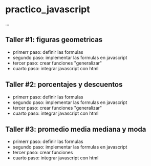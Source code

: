 # practico_javascript

...

## Taller #1: figuras geometricas

- primerr paso: definir las formulas
- segundo paso: implementar las formulas en javascript
- tercer paso: crear funciones "generalizar"
- cuarto paso: integrar javascript con html

## Taller #2: porcentajes y descuentos

- primerr paso: definir las formulas
- segundo paso: implementar las formulas en javascript
- tercer paso: crear funciones "generalizar"
- cuarto paso: integrar javascript con html

## Taller #3: promedio media mediana y moda

- primerr paso: definir las formulas
- segundo paso: implementar las formulas en javascript
- tercer paso: crear funciones 
- cuarto paso: integrar javascript con html

